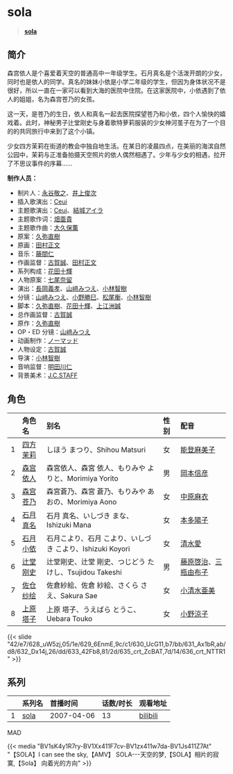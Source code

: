 # sola


> <u>**[sola](https://bgm.tv/subject/798)**</u>

## 简介

森宫依人是个喜爱着天空的普通高中一年级学生。石月真名是个活泼开朗的少女，同时也是依人的同学。真名的妹妹小依是小学二年级的学生，但因为身体状况不是很好，所以一直在一家可以看到大海的医院中住院。在这家医院中，小依遇到了依人的姐姐，名为森宫苍乃的女孩。

这一天，是苍乃的生日，依人和真名一起去医院探望苍乃和小依，四个人愉快的嬉戏着。此时，神秘男子辻堂刚史与身着歌特萝莉服装的少女神河茧子在为了一个目的的共同旅行中来到了这个小镇。

少女四方茉莉在街道的教会中独自地生活。在某日的凌晨四点，在美丽的海滨自然公园中，茉莉与正准备拍摄天空照片的依人偶然相遇了。少年与少女的相遇，拉开了不思议事件的序幕……

**制作人员：**
- 制片人：[永谷敬之](https://bgm.tv/person/12021)、[井上俊次](https://bgm.tv/person/963)
- 插入歌演出：[Ceui](https://bgm.tv/person/6141)
- 主题歌演出：[Ceui](https://bgm.tv/person/6141)、[結城アイラ](https://bgm.tv/person/5873)
- 主题歌作词：[畑亜貴](https://bgm.tv/person/7329)
- 主题歌作曲：[大久保薫](https://bgm.tv/person/3455)
- 原案：[久弥直樹](https://bgm.tv/person/6717)
- 原画：[田村正文](https://bgm.tv/person/12608)
- 音乐：[藤間仁](https://bgm.tv/person/2749)
- 作画监督：[古賀誠](https://bgm.tv/person/1191)、[田村正文](https://bgm.tv/person/12608)
- 系列构成：[花田十輝](https://bgm.tv/person/262)
- 人物原案：[七尾奈留](https://bgm.tv/person/1341)
- 演出：[長岡義孝](https://bgm.tv/person/26852)、[山﨑みつえ](https://bgm.tv/person/8482)、[小林智樹](https://bgm.tv/person/2904)
- 分镜：[山﨑みつえ](https://bgm.tv/person/8482)、[小野勝巳](https://bgm.tv/person/3206)、[松尾衡](https://bgm.tv/person/2567)、[小林智樹](https://bgm.tv/person/2904)
- 脚本：[久弥直樹](https://bgm.tv/person/6717)、[花田十輝](https://bgm.tv/person/262)、[上江洲誠](https://bgm.tv/person/1599)
- 总作画监督：[古賀誠](https://bgm.tv/person/1191)
- 原作：[久弥直樹](https://bgm.tv/person/6717)
- OP・ED 分镜：[山﨑みつえ](https://bgm.tv/person/8482)
- 动画制作：[ノーマッド](https://bgm.tv/person/3118)
- 人物设定：[古賀誠](https://bgm.tv/person/1191)
- 导演：[小林智樹](https://bgm.tv/person/2904)
- 音响监督：[明田川仁](https://bgm.tv/person/477)
- 背景美术：[J.C.STAFF](https://bgm.tv/person/390)

## 角色

|     |   角色名   |   别名  | 性别 |  配音  |
|:--- |:------  |:----      |:---  |:--   |
| 1 | [四方茉莉](https://bgm.tv/character/628) | しほう まつり、Shihou Matsuri | 女 | [能登麻美子](https://bgm.tv/person/3827) |
| 2 | [森宫依人](https://bgm.tv/character/629) | 森宮依人、森宮 依人、もりみや よりと、Morimiya Yorito | 男 | [岡本信彦](https://bgm.tv/person/4950) |
| 3 | [森宫苍乃](https://bgm.tv/character/630) | 森宮蒼乃、森宮 蒼乃、もりみや あおの、Morimiya Aono | 女 | [中原麻衣](https://bgm.tv/person/4145) |
| 4 | [石月真名](https://bgm.tv/character/631) | 石月 真名、いしづき まな、Ishizuki Mana | 女 | [本多陽子](https://bgm.tv/person/4903) |
| 5 | [石月小依](https://bgm.tv/character/632) | 石月こより、石月 こより、いしづき こより、Ishizuki Koyori | 女 | [清水愛](https://bgm.tv/person/4064) |
| 6 | [辻堂刚史](https://bgm.tv/character/633) | 辻堂剛史、辻堂 剛史、つじどう たけし、Tsujidou Takeshi | 男 | [藤原啓治](https://bgm.tv/person/4016)、[三瓶由布子](https://bgm.tv/person/4667) |
| 7 | [佐仓纱绘](https://bgm.tv/character/635) | 佐倉紗絵、佐倉 紗絵、さくら さえ、Sakura Sae | 女 | [小清水亜美](https://bgm.tv/person/4474) |
| 8 | [上原塔子](https://bgm.tv/character/636) | 上原 塔子、うえばら とうこ、Uebara Touko | 女 | [小野涼子](https://bgm.tv/person/4727) |

{{< slide "42/e7/628_uW5zj,05/1e/629_6EnmE,9c/c1/630_UcG11,b7/bb/631_Ax1bR,ab/d8/632_Dx14j,26/dd/633_42Fb8,81/2d/635_crt_ZcBAT,7d/14/636_crt_NTTR1" >}}

## 系列

|     |   系列名   |   首播时间  | 话数/时长  | 观看地址 |
|:---  |:------    |:----      |:---       |:---  |
| 1 |[sola](https://bgm.tv/subject/798)| 2007-04-06 | 13 | [bilibili](https://www.bilibili.com/bangumi/play/ep102457)  |


MAD

{{< media  "BV1sK4y1R7ry-BV1Xx411F7cv-BV1zx411w7da-BV1Js411Z7At" 
"【SOLA】I can see the sky,【AMV】 SOLA---天空的梦,【SOLA】相片的寂寞,【Sola】 向着光的方向" >}}
